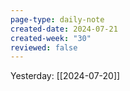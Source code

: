 ```yaml
---
page-type: daily-note
created-date: 2024-07-21
created-week: "30"
reviewed: false
---
```

Yesterday: [[2024-07-20]]
